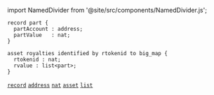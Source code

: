 import NamedDivider from '@site/src/components/NamedDivider.js';

<NamedDivider title="Code" width="1.5"/>

```archetype
record part {
  partAccount : address;
  partValue   : nat;
}

asset royalties identified by rtokenid to big_map {
  rtokenid : nat;
  rvalue : list<part>;
}
```
[`record`](/docs/language-basics/composite#record) [`address`](/docs/reference/types#address) [`nat`](/docs/reference/types#nat) [`asset`](/docs/asset) [`list`](/docs/reference/types#list<T>)